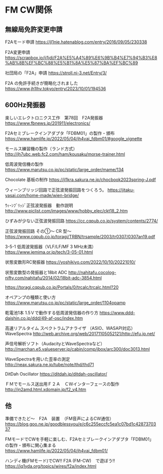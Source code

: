 # FM CW関係

## 無線局免許変更申請
F2Aモード申請
https://jl1nie.hatenablog.com/entry/2016/09/05/230338

F2A変更申請
https://scrapbox.io/ji1jdi/F2A%E5%A4%89%E6%9B%B4%E7%94%B3%E8%AB%8B%EF%BC%88%E5%B1%8A%E5%87%BA%EF%BC%89

社団局の「F2A」申請
https://stroll.ni-3.net/Entry/3/

F2A の免許手続きが簡略化されました
https://www.jh1lhv.tokyo/entry/2023/10/01/194536


## 600Hz発振器
楽しいエレクトロニクス工作　第78回　F2A発振器
https://www.fbnews.jp/201911/electronics/

F2Aセミブレークインアダプタ「FDBM01」の製作・頒布
https://www.hamlife.jp/2022/05/04/jh4vaj_fdbm01/#google_vignette

モールス練習機の製作（ランド方式）
http://jh7ubc.web.fc2.com/ham/kousaku/morse-trainer.html

低周波発信機の製作
https://www.marutsu.co.jp/pc/static/large_order/mame/134

Chocolate 基板の制作
https://jl1kra.sakura.ne.jp/chocbook2023spring-J.pdf

ウィーンブリッジ回路で正弦波発振回路をつくろう。
https://jitaku-yasai.com/home-made/wien-bridge/

ｳｨｰﾝﾌﾞﾘｯｼﾞ正弦波発振器　動作説明
http://www.piclist.com/images/www/hobby_elec/ckt18_2.htm

ひずみが少ない正弦波発振回路
https://cc.cqpub.co.jp/system/contents/2774/

正弦波発振回路 その①～ CR 型～
https://www.cqpub.co.jp/toragi/TRBN/trsample/2003/tr0307/0307an19.pdf

3-5-1 低周波発振器（VLF/LF/MF 3 MHz未満）
https://www.jemima.or.jp/tech/3-05-01.html

状態変数形RC発振器
https://yoshikiyo.com/2022/10/10/20221010/

状態変数型の発振器と18bit ADC
http://nahitafu.cocolog-nifty.com/nahitafu/2014/02/18bit-adc-3854.html

https://toragi.cqpub.co.jp/Portals/0/trcalc/trcalc.html?20

オペアンプの種類と使い方
https://www.marutsu.co.jp/pc/static/large_order/1104opamp

乾電池1本 1.5Ｖで動作する低周波発信器の作り方
https://www.ddd-daishin.co.jp/ddd/49-af-osc/index.htm

高速リアルタイム スペクトラムアナライザ （ASIO、WASAPI対応）WaveSpectra
http://web.archive.org/web/20171105052121/http://efu.jp.net/

声信号解析ソフト（AudacityとWaveSpectraなど）
http://marchan.e5.valueserver.jp/cabin/comp/jbox/arc300/doc3013.html

WaveSpectraを用いた歪率の測定
http://neax.sakura.ne.jp/tube/note/thd/thd71

DitDah Oscillator
https://ditdah.jp/ditdah-oscillator/

ＦＭでモールス送出用Ｆ２Ａ　ＣＷインターフェースの製作
http://jn2amd.html.xdomain.jp/f2_v4.htm


## 他
準備できたど～　F2A　装置　（FM音声によるCW通信）
https://blog.goo.ne.jp/goodblessyou/e/c6c255eccfc5ea1c07bd1c4287370337

FMモードでCWを手軽に楽しむ、F2Aセミブレークインアダプタ「FDBM01」の製作・頒布に関心集まる
https://www.hamlife.jp/2022/05/04/jh4vaj_fdbm01/

ハンディ機(FMモード)でCW!!
F2A (FM-CW)　で遊ぼう!!
https://jq1yda.org/topics/wires/f2a/index.html


